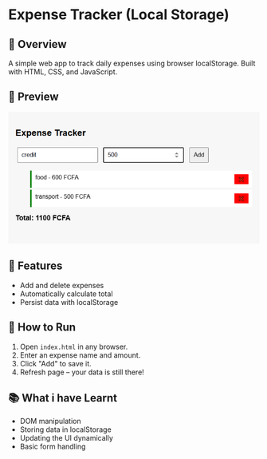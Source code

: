 # Expense Tracker (Local Storage)

## 🚀 Overview
A simple web app to track daily expenses using browser localStorage. Built with HTML, CSS, and JavaScript.
## 📸 Preview

![Screenshot](screenshot.png)
## 🧠 Features
- Add and delete expenses
- Automatically calculate total
- Persist data with localStorage

## 📂 How to Run
1. Open `index.html` in any browser.
2. Enter an expense name and amount.
3. Click "Add" to save it.
4. Refresh page – your data is still there!

## 📚 What i have  Learnt
- DOM manipulation
- Storing data in localStorage
- Updating the UI dynamically
- Basic form handling
